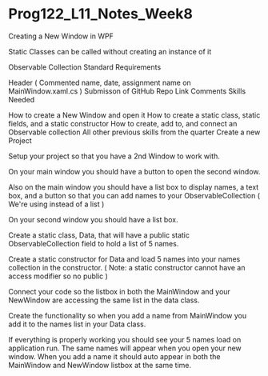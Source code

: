 # Prog122_L11_Notes_Week8
Creating a New Window in WPF


Static Classes
can be called without creating an instance of it

Observable Collection
Standard Requirements

Header ( Commented name, date, assignment name on MainWindow.xaml.cs )
Submisson of GitHub Repo Link
Comments
Skills Needed

How to create a New Window and open it
How to create a static class, static fields, and a static constructor
How to create, add to, and connect an Observable collection
All other previous skills from the quarter
Create a new Project

Setup your project so that you have a 2nd Window to work with.

On your main window you should have a button to open the second window.

Also on the main window you should have a list box to display names, a text box, and a button so that you can add names to your ObservableCollection ( We're using instead of a list )

On your second window you should have a list box.

Create a static class, Data, that will have a public static ObservableCollection field to hold a list of 5 names.

Create a static constructor for Data and load 5 names into your names collection in the constructor. ( Note: a static constructor cannot have an access modifier so no public )

Connect your code so the listbox in both the MainWindow and your NewWindow are accessing the same list in the data class.

Create the functionality so when you add a name from MainWindow you add it to the names list in your Data class.

If everything is properly working you should see your 5 names load on application run. The same names will appear when you open your new window. When you add a name it should auto appear in both the MainWindow and NewWindow listbox at the same time.
